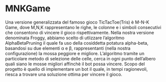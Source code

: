 # MNKGame
Una versione generalizzata del famoso gioco TicTacToe(Tris) è M-N-K Game, dove M,N,K rappresentano le righe,
le colonne e i simboli consecutivi che consentono di vincere il gioco rispettivamente. Nella
nostra versione denominata Froggy, abbiamo scelto di utlizzare l’algoritmo AlphaBetaPruning il
quale fa uso della cosiddetta potatura alpha-beta, basandosi su due elementi α e β, rappresentanti
(nella nostra configurazione) la mossa peggiore e migliore. L’algoritmo tramite un particolare metodo
di selezione delle celle, cerca in ogni punto dell’albero quali siano le mosse migliori affinchè il bot possa
vincere. Scopo del progetto è quello di implementare un bot il quale, in tempi ragionevoli, riesca a
trovare una soluzione ottima per vincere il gioco.
